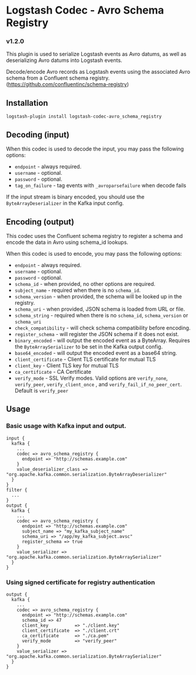# Logstash Codec - Avro Schema Registry

### v1.2.0

This plugin is used to serialize Logstash events as
Avro datums, as well as deserializing Avro datums into
Logstash events.

Decode/encode Avro records as Logstash events using the 
associated Avro schema from a Confluent schema registry.
(https://github.com/confluentinc/schema-registry)

## Installation

```
logstash-plugin install logstash-codec-avro_schema_registry
```

##  Decoding (input)

When this codec is used to decode the input, you may pass the following options:
- ``endpoint`` - always required.
- ``username`` - optional.
- ``password`` - optional.
- ``tag_on_failure`` - tag events with ``_avroparsefailure`` when decode fails

If the input stream is binary encoded, you should use the ``ByteArrayDeserializer``
in the Kafka input config.

## Encoding (output)

This codec uses the Confluent schema registry to register a schema and
encode the data in Avro using schema_id lookups.

When this codec is used to encode, you may pass the following options:
- ``endpoint`` - always required.
- ``username`` - optional.
- ``password`` - optional.
- ``schema_id`` - when provided, no other options are required.
- ``subject_name`` - required when there is no ``schema_id``.
- ``schema_version`` - when provided, the schema will be looked up in the registry.
- ``schema_uri`` - when provided, JSON schema is loaded from URL or file.
- ``schema_string`` - required when there is no ``schema_id``, ``schema_version`` or ``schema_uri``
- ``check_compatibility`` - will check schema compatibility before encoding.
- ``register_schema`` - will register the JSON schema if it does not exist.
- ``binary_encoded`` - will output the encoded event as a ByteArray.
  Requires the ``ByteArraySerializer`` to be set in the Kafka output config.
- ``base64_encoded`` - will output the encoded event as a base64 string.
- ``client_certificate`` -  Client TLS certificate for mutual TLS
- ``client_key`` -  Client TLS key for mutual TLS
- ``ca_certificate`` -  CA Certificate
- ``verify_mode`` -  SSL Verify modes.  Valid options are `verify_none`, `verify_peer`,  `verify_client_once` , and `verify_fail_if_no_peer_cert`.  Default is `verify_peer`

  

## Usage

### Basic usage with Kafka input and output.

```
input {
  kafka {
    ...
    codec => avro_schema_registry {
      endpoint => "http://schemas.example.com"
    }
    value_deserializer_class => "org.apache.kafka.common.serialization.ByteArrayDeserializer"
  }
}
filter {
  ...
}
output {
  kafka {
    ...
    codec => avro_schema_registry {
      endpoint => "http://schemas.example.com"
      subject_name => "my_kafka_subject_name"
      schema_uri => "/app/my_kafka_subject.avsc"
      register_schema => true
    }
    value_serializer => "org.apache.kafka.common.serialization.ByteArraySerializer"
  }
}
```

### Using signed certificate for registry authentication

```
output {
  kafka {
    ...
    codec => avro_schema_registry {
      endpoint => "http://schemas.example.com"
      schema_id => 47
      client_key          => "./client.key"
      client_certificate  => "./client.crt"
      ca_certificate      => "./ca.pem"
      verify_mode         => "verify_peer"
    }
    value_serializer => "org.apache.kafka.common.serialization.ByteArraySerializer"
  }
}
```
